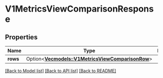 # V1MetricsViewComparisonResponse

## Properties

Name | Type | Description | Notes
------------ | ------------- | ------------- | -------------
**rows** | Option<[**Vec<models::V1MetricsViewComparisonRow>**](v1MetricsViewComparisonRow.md)> |  | [optional]

[[Back to Model list]](../README.md#documentation-for-models) [[Back to API list]](../README.md#documentation-for-api-endpoints) [[Back to README]](../README.md)


